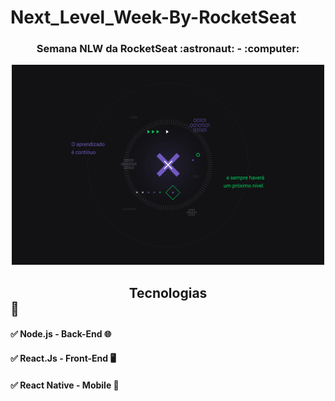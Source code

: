 # Next_Level_Week-By-RocketSeat

<center><h3>Semana NLW da RocketSeat :astronaut: - :computer:</h3></center>

<p align="center">
  <img width="500" height="320" src="/Image/1440x900.jpg">
</p>

## <center>Tecnologias</center> :call_me_hand:

#### :white_check_mark: Node.js - Back-End :globe_with_meridians:
#### :white_check_mark: React.Js - Front-End :desktop_computer: 
#### :white_check_mark: React Native - Mobile :iphone: 
